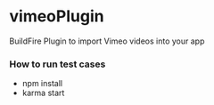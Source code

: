# vimeoPlugin
BuildFire Plugin to import Vimeo videos into your app

### How to run test cases
- npm install
- karma start
